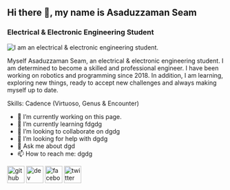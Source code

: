 ## Hi there 👋, my name is Asaduzzaman Seam
### Electrical & Electronic Engineering Student
![I am an electrical & electronic engineering student.](https://snyk.io/wp-content/uploads/blog-banner-github-scanning.png)

Myself  Asaduzzaman Seam, an electrical & electronic engineering student. I am determined  to  become  a  skilled  and  professional  engineer.  I have been working on robotics and  programming since  2018. In  addition, I am learning, exploring new things, ready to accept new  challenges  and  always  making myself up  to date.

Skills: Cadence (Virtuoso, Genus & Encounter)

- 🔭 I’m currently working on this page. 
- 🌱 I’m currently learning fdgdg 
- 👯 I’m looking to collaborate on dgdg 
- 🤔 I’m looking for help with dgdg 
- 💬 Ask me about dgd 
- 📫 How to reach me: dgdg 


[<img src='https://cdn.jsdelivr.net/npm/simple-icons@3.0.1/icons/github.svg' alt='github' height='40'>](https://github.com/dgdg)  [<img src='https://cdn.jsdelivr.net/npm/simple-icons@3.0.1/icons/hashnode.svg' alt='dev' height='40'>](dgdg)  [<img src='https://cdn.jsdelivr.net/npm/simple-icons@3.0.1/icons/facebook.svg' alt='facebook' height='40'>](https://www.facebook.com/dgdg)  [<img src='https://cdn.jsdelivr.net/npm/simple-icons@3.0.1/icons/twitter.svg' alt='twitter' height='40'>](https://twitter.com/dgdg)  




